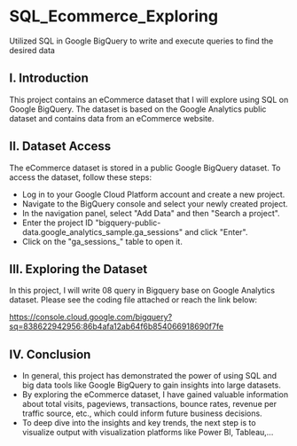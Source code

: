 # SQL_Ecommerce_Exploring

Utilized SQL in Google BigQuery to write and execute queries to find the desired data

## I. Introduction

This project contains an eCommerce dataset that I will explore using SQL on Google BigQuery. The dataset is based on the Google Analytics public dataset and contains data from an eCommerce website.

## II. Dataset Access

The eCommerce dataset is stored in a public Google BigQuery dataset. To access the dataset, follow these steps:

- Log in to your Google Cloud Platform account and create a new project.
- Navigate to the BigQuery console and select your newly created project.
- In the navigation panel, select "Add Data" and then "Search a project".
- Enter the project ID "bigquery-public-data.google_analytics_sample.ga_sessions" and click "Enter".
- Click on the "ga_sessions_" table to open it.

## III. Exploring the Dataset

In this project, I will write 08 query in Bigquery base on Google Analytics dataset. Please see the coding file attached or reach the link below:

https://console.cloud.google.com/bigquery?sq=838622942956:86b4afa12ab64f6b854066918690f7fe

## IV. Conclusion
- In general, this project has demonstrated the power of using SQL and big data tools like Google BigQuery to gain insights into large datasets.
- By exploring the eCommerce dataset, I have gained valuable information about total visits, pageviews, transactions, bounce rates,  revenue per traffic source, etc., which could inform future business decisions.
- To deep dive into the insights and key trends, the next step is to visualize output with visualization platforms like Power BI, Tableau,...

